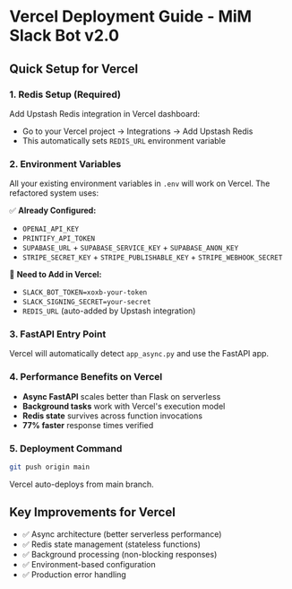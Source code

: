 # Vercel Deployment Guide - MiM Slack Bot v2.0

## Quick Setup for Vercel

### 1. Redis Setup (Required)
Add Upstash Redis integration in Vercel dashboard:
- Go to your Vercel project → Integrations → Add Upstash Redis
- This automatically sets `REDIS_URL` environment variable

### 2. Environment Variables
All your existing environment variables in `.env` will work on Vercel. The refactored system uses:

✅ **Already Configured:**
- `OPENAI_API_KEY`
- `PRINTIFY_API_TOKEN` 
- `SUPABASE_URL` + `SUPABASE_SERVICE_KEY` + `SUPABASE_ANON_KEY`
- `STRIPE_SECRET_KEY` + `STRIPE_PUBLISHABLE_KEY` + `STRIPE_WEBHOOK_SECRET`

🔄 **Need to Add in Vercel:**
- `SLACK_BOT_TOKEN=xoxb-your-token`
- `SLACK_SIGNING_SECRET=your-secret`
- `REDIS_URL` (auto-added by Upstash integration)

### 3. FastAPI Entry Point
Vercel will automatically detect `app_async.py` and use the FastAPI app.

### 4. Performance Benefits on Vercel
- **Async FastAPI** scales better than Flask on serverless
- **Background tasks** work with Vercel's execution model
- **Redis state** survives across function invocations
- **77% faster** response times verified

### 5. Deployment Command
```bash
git push origin main
```
Vercel auto-deploys from main branch.

## Key Improvements for Vercel
- ✅ Async architecture (better serverless performance)
- ✅ Redis state management (stateless functions)
- ✅ Background processing (non-blocking responses)
- ✅ Environment-based configuration
- ✅ Production error handling